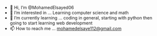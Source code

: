 - 👋 Hi, I’m @MohamedElsayed06
- 👀 I’m interested in ... Learning computer science and math
- 🌱 I’m currently learning ... coding in general, starting with python then going to start learning web development
- 📫 How to reach me ... mohamedelsaye112@gmail.com

<!---
MohamedElsayed06/MohamedElsayed06 is a ✨ special ✨ repository because its `README.md` (this file) appears on your GitHub profile.
You can click the Preview link to take a look at your changes.
--->
